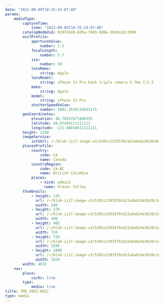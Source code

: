 ```yaml
---
date: "2022-09-09T10:35:24-07:00"
params:
    mediaType:
        captureTime:
            time: "2022-09-09T10:35:24-07:00"
        catalogNodeUid: 0197d149-8d9a-7683-8d8e-3028cd2c3984
        exifProfile:
            apertureValue:
                number: 1.5
            focalLength:
                number: 5.7
            iso:
                number: 50
            lensMake:
                string: Apple
            lensModel:
                string: iPhone 13 Pro back triple camera 5.7mm f/1.5
            make:
                string: Apple
            model:
                string: iPhone 13 Pro
            shutterSpeedValue:
                number: 5882.3530114833175
        geoCoordinates:
            elevation: 48.78547671840355
            latitude: 49.07426111111111
            longitude: -121.98018611111111
        height: 2268
        imageService:
            infoUrl: /~/blob-iiif-image-v3/5301c22935f0cb22a8ab24e3b30c1e858cba978191d384ea6c9c95e40cd19651/info.json
        placesProfile:
            country:
                code: CA
                name: Canada
            countryRegion:
                code: CA-BC
                name: British Columbia
            places:
                - kind: admin2
                  name: Fraser Valley
        thumbnails:
            - height: 135
              url: /~/blob-iiif-image-v3/5301c22935f0cb22a8ab24e3b30c1e858cba978191d384ea6c9c95e40cd19651/full/240%2C135/0/default.jpg
              width: 240
            - height: 270
              url: /~/blob-iiif-image-v3/5301c22935f0cb22a8ab24e3b30c1e858cba978191d384ea6c9c95e40cd19651/full/480%2C270/0/default.jpg
              width: 480
            - height: 405
              url: /~/blob-iiif-image-v3/5301c22935f0cb22a8ab24e3b30c1e858cba978191d384ea6c9c95e40cd19651/full/720%2C405/0/default.jpg
              width: 720
            - height: 720
              url: /~/blob-iiif-image-v3/5301c22935f0cb22a8ab24e3b30c1e858cba978191d384ea6c9c95e40cd19651/full/1280%2C720/0/default.jpg
              width: 1280
            - height: 1080
              url: /~/blob-iiif-image-v3/5301c22935f0cb22a8ab24e3b30c1e858cba978191d384ea6c9c95e40cd19651/full/1920%2C1080/0/default.jpg
              width: 1920
        width: 4032
    nav:
        place:
            ca/bc: true
        type:
            media: true
title: IMG_3955.HEIC
type: media
---
```

